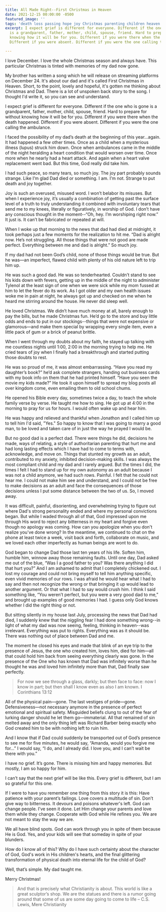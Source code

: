 ```yaml
---
title: All Made Right--First Christmas in Heaven
date: 2021-12-15 00:00:00 -0500
featured_image: ''
tags: 'death loss passing hope joy Christmas parenting children heaven '
excerpt: I expect grief is different for everyone. Different if the one who is gone
  is a grandparent, father, mother, child, spouse, friend. Hard to prepare for without
  knowing how it will be for you. Different if you were there when the death happened.
  Different if you were absent. Different if you were the one calling the ambulance.

---
```

I love December. I love the whole Christmas season and always have. This particular Christmas is tinted with memories of my dad now gone.

My brother has written a song which he will release on streaming platforms on December 24. It's about our dad and it's called First Christmas in Heaven. Short, to the point, lovely and hopeful, it's gotten me thinking about Christmas and Dad. There is a lot of unspoken back story to the song. I thought I'd write it, so you can see and understand.

I expect grief is different for everyone. Different if the one who is gone is a grandparent, father, mother, child, spouse, friend. Hard to prepare for without knowing how it will be for you. Different if you were there when the death happened. Different if you were absent. Different if you were the one calling the ambulance.

I faced the possibility of my dad’s death at the beginning of this year…again. It had happened a few other times. Once as a child when a mysterious illness (lupus) struck him down. Once when ambulances came in the middle of the night heralding a heart condition that would worsen over time. Once more when he nearly had a heart attack. And again when a heart valve replacement went bad. But this time, God really did take him.

I had such peace, so many tears, so much joy. The joy part probably sounds strange. Like I’m glad Dad died or something. I am. I’m not. Strange to put death and joy together.

Joy is such an overused, misused word. I won’t belabor its misuses. But when I experience joy, it’s usually a combination of getting past the surface level of a truth to truly understanding it combined with involuntary tears that send me to my knees, literally or figuratively, in worship of God. I don’t have any conscious thought in the moment--“Oh, hey. I’m worshiping right now.” It just is. It can’t be fabricated or repeated at will.

When I woke up that morning to the news that dad had died at midnight, it took perhaps just a few moments for the realization to hit me. “Dad is alright now. He’s not struggling. All those things that were not good are made perfect. Everything between me and dad is alright.” So much joy.

If my dad had not been God’s child, none of those things would be true. But he was—an imperfect, flawed child with plenty of his old nature left to trip him up.

He was such a good dad. He was so tenderhearted. Couldn’t stand to see his kids down with fevers, getting up in the middle of the night to administer Tylenol at the least sign of one when we were sick while my mom fussed at him to let the fever do its work. As I got older and my own health issues woke me in pain at night, he always got up and checked on me when he heard me stirring around the house. He never did sleep well.

He loved Christmas. We didn’t have much money at all, barely enough to pay the bills, but he made Christmas fun. He’d go to the store and buy little odds and ends to put in our stockings--things that were not expensive or glamorous—and make them special by wrapping every single item, even a little pack of gum or a brick of peanut brittle.

When I went through my doubts about my faith, he stayed up talking with me countless nights until 1:00, 2:00 in the morning trying to help me. He cried tears of joy when I finally had a breakthrough and started putting those doubts to rest.

He was so proud of me, it was almost embarrassing. “Have you read my daughter’s book?” he’d ask complete strangers, handing out business cards with my book info on them that he had printed himself. “Have you seen the movie my kids made?” He took it upon himself to spread my blog posts all over kingdom come, even emailing them to old school chums.

He opened his Bible every day, sometimes twice a day, to teach the whole family verse by verse. He taught me how to sing. He got up at 4:00 in the morning to pray for us for hours. I would often wake up and hear him.

He was happy and relieved and thankful when Jonathon and I called him up to tell him I'd said, "Yes." So happy to know that I was going to marry a good man, to be loved and taken care of in just the way he prayed I would be.

But no good dad is a perfect dad. There were things he did, decisions he made, ways of relating, a style of authoritarian parenting that hurt me and had long lasting effects which I have had to come to terms with, acknowledge, and move on. Things that stunted my growth as an adult, contributed to my anxiety, inhibited decision-making skills. I was always the most compliant child and my dad and I rarely argued. But the times I did, the times I felt I had to stand up for my own autonomy as an adult because I was not a child anymore, we had such rows. Painful. I felt that he could not hear me. I could not make him see and understand, and I could not be free to make decisions as an adult and face the consequences of those decisions unless I put some distance between the two of us. So, I moved away.

It was difficult, painful, disorienting, and overwhelming trying to figure out where Dad's strong personality ended and where my personal convictions began. But while I waded through all of that, God impressed upon me through His word to reject any bitterness in my heart and forgive even though no apology was coming. How can you apologize when you don't realize you've done wrong? In the meantime, we continued to chat on the phone at least twice a week, visit back and forth, collaborate on music, and we loved each other imperfectly as human beings are wont to do.

God began to change Dad those last ten years of his life. Soften him, humble him, winnow away those remaining faults. Until one day, Dad asked me out of the blue, “Was I a good father to you? Was there anything I did that hurt you?” And I am ashamed to admit that I completely chickened out. I lost my courage and could not bring myself to tell him anything specific, even vivid memories of our rows. I was afraid he would hear what I had to say and then not recognize the wrong or that bringing it up would lead to another argument. Or that what I had to say would crush him. I think I said something like, “You weren’t perfect, but you were a very good dad to me,” and brought up examples of good memories I had. I guess only God knows whether I did the right thing or not.

But sitting silently in my house last July, processing the news that Dad had died, I suddenly knew that the niggling fear I had done something wrong--in light of what my dad was now seeing, feeling, thinking in heaven--was irrelevant. Everything was put to rights. Everything was as it should be. There was nothing out of place between Dad and me.

The moment he closed his eyes and made that blink of an eye trip to the presence of Jesus, the one who created him, loves him, died for him—all that could hold him back from seeing everything clearly was gone. In the presence of the One who has known that Dad was infinitely worse than he thought he was and loved him infinitely more than that, Dad finally saw perfectly.

> For now we see through a glass, darkly; but then face to face: now I know in part; but then shall I know even as also I am known. I Corinthians 13:12

All of the physical pain—gone. The last vestiges of pride—gone. Defensiveness—not necessary anymore in the presence of perfect emotional and spiritual safety. Misguided beliefs clung to out of the fear of lurking danger should he let them go—immaterial. All that remained of sin melted away and the only thing left was Richard Barber being exactly who God created him to be with nothing left to ruin him.

And I know that if Dad could suddenly be transported out of God’s presence to see me for five minutes, he would say, “Amanda, would you forgive me for…” I would say, “I do, and I already did. I love you, and I can’t wait be there with you.”

I have no grief. It’s gone. There is missing him and happy memories. But mostly, I am so happy for him.

I can’t say that the next grief will be like this. Every grief is different, but I am so grateful for this one.

If I were to have you remember one thing from this story it is this: Have patience with your parent’s failings. Love covers a multitude of sin. Don’t give way to bitterness. It devours and poisons whatever's left. God can change people. I’ve seen it done. Let Him change your parents and love them while they change. Cooperate with God while He refines you. We are not meant to stay the way we are.

We all have blind spots. God can work through you in spite of them because He is God. Yes, and your kids will see that someday in spite of your blunders.

How do I know all of this? Why do I have such certainty about the character of God, God's work in His children's hearts, and the final glittering transformation of physical death into eternal life for the child of God?

Well, that’s simple. My dad taught me.

Merry Christmas!

> And that is precisely what Christianity is about. This world is like a great sculptor’s shop. We are the statues and there is a rumor going around that some of us are some day going to come to life – C.S. Lewis, Mere Christianity
